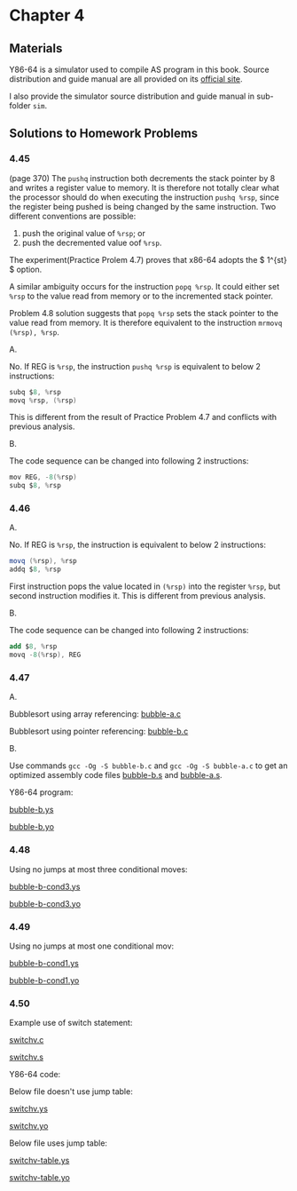 # Chapter 4
## Materials
Y86-64 is a simulator used to compile AS program in this book. Source distribution and guide manual are all provided on its [official site](csapp.cs.cmu.edu/3e/students.html). 

I also provide the simulator source distribution and guide manual in sub-folder `sim`.

## Solutions to Homework Problems

### 4.45
(page 370)
The `pushq` instruction both decrements the stack pointer by 8 and writes a register value to memory. It is therefore not totally clear what the processor should do when executing the instruction `pushq %rsp`, since the register being pushed is being changed by the same instruction. Two different conventions are possible:
1. push the original value of `%rsp`; or
2. push the decremented value oof `%rsp`.

The experiment(Practice Prolem 4.7) proves that x86-64 adopts the $ 1^{st} $ option.

A similar ambiguity occurs for the instruction `popq %rsp`. It could either set `%rsp` to the value read from memory or to the incremented stack pointer.

Problem 4.8 solution suggests that `popq %rsp` sets the stack pointer to the value read from memory. It is therefore equivalent to the instruction `mrmovq (%rsp), %rsp`.

A.

No. If REG is `%rsp`, the instruction `pushq %rsp` is equivalent to below 2 instructions:
```as
subq $8, %rsp
movq %rsp, (%rsp)
```
This is different from the result of Practice Problem 4.7 and conflicts with previous analysis.

B.

The code sequence can be changed into following 2 instructions:
```as
mov REG, -8(%rsp)
subq $8, %rsp
```

### 4.46
A.

No. If REG is `%rsp`, the instruction is equivalent to below 2 instructions:
```as
movq (%rsp), %rsp
addq $8, %rsp
```
First instruction pops the value located in `(%rsp)` into the register `%rsp`, but second instruction modifies it. This is different from previous analysis.

B.

The code sequence can be changed into following 2 instructions:
```as
add $8, %rsp
movq -8(%rsp), REG
```

### 4.47
A.

Bubblesort using array referencing: [bubble-a.c](./src/bubble-a.c)

Bubblesort using pointer referencing: [bubble-b.c](./src/bubble-b.c)

B.

Use commands `gcc -Og -S bubble-b.c` and `gcc -Og -S bubble-a.c` to get an optimized assembly code files [bubble-b.s](./src/bubble-b.s) and [bubble-a.s](./src/bubble-a.s).

Y86-64 program: 

[bubble-b.ys](./src/bubble-b.ys)

[bubble-b.yo](./src/bubble-b.yo)

### 4.48
Using no jumps at most three conditional moves: 

[bubble-b-cond3.ys](./src/bubble-b-cond3.ys)

[bubble-b-cond3.yo](./src/bubble-b-cond3.yo)

### 4.49
Using no jumps at most one conditional mov:

[bubble-b-cond1.ys](./src/bubble-b-cond1.ys)

[bubble-b-cond1.yo](./src/bubble-b-cond1.yo)

### 4.50
Example use of switch statement:

[switchv.c](./src/switchv.c)

[switchv.s](./src/switchv.s)

Y86-64 code: 

Below file doesn't use jump table:

[switchv.ys](./src/switchv.ys)

[switchv.yo](./src/switchv.yo)

Below file uses jump table:

[switchv-table.ys](./src/switchv-table.ys)

[switchv-table.yo](./src/switchv-table.yo)